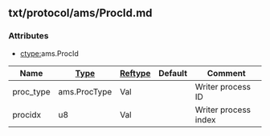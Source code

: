 ## txt/protocol/ams/ProcId.md


### Attributes
<a href="#attributes"></a>
* [ctype:](/txt/ssimdb/dmmeta/ctype.md)ams.ProcId

|Name|[Type](/txt/ssimdb/dmmeta/ctype.md)|[Reftype](/txt/ssimdb/dmmeta/reftype.md)|Default|Comment|
|---|---|---|---|---|
|proc_type|ams.ProcType|Val||Writer process ID|
|procidx|u8|Val||Writer process index|

